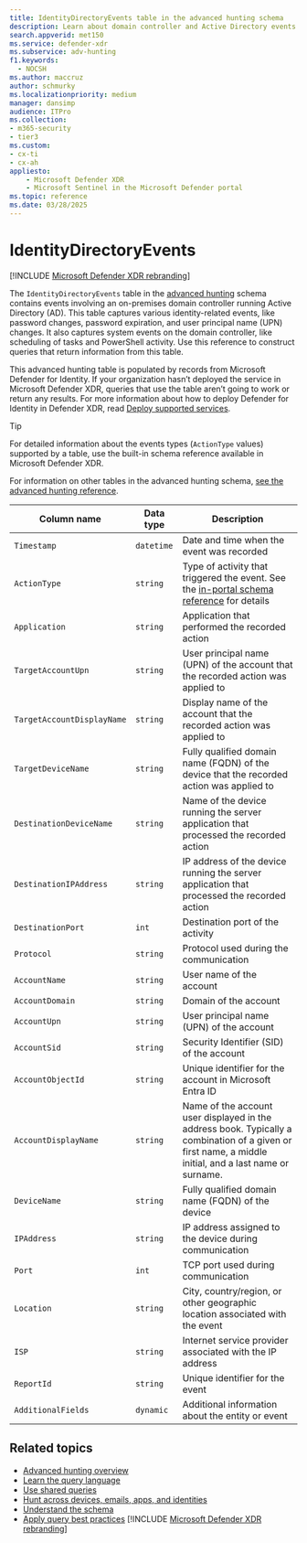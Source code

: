 ```yaml
---
title: IdentityDirectoryEvents table in the advanced hunting schema
description: Learn about domain controller and Active Directory events in the IdentityDirectoryEvents table of the advanced hunting schema
search.appverid: met150
ms.service: defender-xdr
ms.subservice: adv-hunting
f1.keywords: 
  - NOCSH
ms.author: maccruz
author: schmurky
ms.localizationpriority: medium
manager: dansimp
audience: ITPro
ms.collection: 
- m365-security
- tier3
ms.custom:
- cx-ti
- cx-ah
appliesto:
    - Microsoft Defender XDR
    - Microsoft Sentinel in the Microsoft Defender portal
ms.topic: reference
ms.date: 03/28/2025
---
```


# IdentityDirectoryEvents

[!INCLUDE [Microsoft Defender XDR rebranding](../includes/microsoft-defender.md)]



The `IdentityDirectoryEvents` table in the [advanced hunting](advanced-hunting-overview.md) schema contains events involving an on-premises domain controller running Active Directory (AD). This table captures various identity-related events, like password changes, password expiration, and user principal name (UPN) changes. It also captures system events on the domain controller, like scheduling of tasks and PowerShell activity. Use this reference to construct queries that return information from this table.

This advanced hunting table is populated by records from Microsoft Defender for Identity. If your organization hasn’t deployed the service in Microsoft Defender XDR, queries that use the table aren’t going to work or return any results. For more information about how to deploy Defender for Identity in Defender XDR, read [Deploy supported services](deploy-supported-services.md).

> [!TIP]
> For detailed information about the events types (`ActionType` values) supported by a table, use the built-in schema reference available in Microsoft Defender XDR.

For information on other tables in the advanced hunting schema, [see the advanced hunting reference](advanced-hunting-schema-tables.md).

| Column name | Data type | Description |
|-------------|-----------|-------------|
| `Timestamp` | `datetime` | Date and time when the event was recorded |
| `ActionType` | `string` | Type of activity that triggered the event. See the [in-portal schema reference](advanced-hunting-schema-tables.md?#get-schema-information-in-the-security-center) for details |
| `Application` | `string` | Application that performed the recorded action |
| `TargetAccountUpn` | `string` | User principal name (UPN) of the account that the recorded action was applied to |
| `TargetAccountDisplayName` | `string` | Display name of the account that the recorded action was applied to |
| `TargetDeviceName` | `string` | Fully qualified domain name (FQDN) of the device that the recorded action was applied to |
| `DestinationDeviceName` | `string` | Name of the device running the server application that processed the recorded action |
| `DestinationIPAddress` | `string` | IP address of the device running the server application that processed the recorded action |
| `DestinationPort` | `int` | Destination port of the activity |
| `Protocol` | `string` | Protocol used during the communication |
| `AccountName` | `string` | User name of the account |
| `AccountDomain` | `string` | Domain of the account |
| `AccountUpn` | `string` | User principal name (UPN) of the account |
| `AccountSid` | `string` | Security Identifier (SID) of the account |
| `AccountObjectId` | `string` | Unique identifier for the account in Microsoft Entra ID |
| `AccountDisplayName` | `string` | Name of the account user displayed in the address book. Typically a combination of a given or first name, a middle initial, and a last name or surname. |
| `DeviceName` | `string` | Fully qualified domain name (FQDN) of the device |
| `IPAddress` | `string` | IP address assigned to the device during communication |
| `Port` | `int` | TCP port used during communication |
| `Location` | `string` | City, country/region, or other geographic location associated with the event |
| `ISP` | `string` | Internet service provider associated with the IP address |
| `ReportId` | `string` | Unique identifier for the event |
| `AdditionalFields` | `dynamic` | Additional information about the entity or event |

## Related topics
- [Advanced hunting overview](advanced-hunting-overview.md)
- [Learn the query language](advanced-hunting-query-language.md)
- [Use shared queries](advanced-hunting-shared-queries.md)
- [Hunt across devices, emails, apps, and identities](advanced-hunting-query-emails-devices.md)
- [Understand the schema](advanced-hunting-schema-tables.md)
- [Apply query best practices](advanced-hunting-best-practices.md)
[!INCLUDE [Microsoft Defender XDR rebranding](../includes/defender-m3d-techcommunity.md)]
